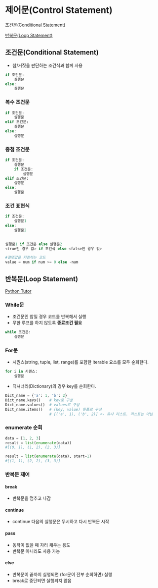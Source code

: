 # 제어문(Control Statement)

[조건문(Conditional Statement)](#조건문conditional-statement)

[반복문(Loop Statement)](#반복문loop-statement)

## 조건문(Conditional Statement)

- 참/거짓을 판단하는 조건식과 함께 사용

```python
if 조건문:
    실행문
else:
    실행문
```

### 복수 조건문

```python
if 조건문:
    실행문
elif 조건문:
    실행문
else:
    실행문
```

### 중첩 조건문

```python
if 조건문:
    실행문
    if 조건문:
        실행문
elif 조건문:
    실행문
else:
    실행문
```

### 조건 표현식

```python
if 조건문:
    실행문1
else:
    실행문2
    
    
실행문1 if 조건문 else 실행문2
<true인 경우 값> if 조건식 else <false인 경우 값>

#절댓값을 저장하는 코드
value = num if num >= 0 else -num
```



## 반복문(Loop Statement)

[Python Tutor](https://pythontutor.com/visualize.html#mode=edit)

### While문

- 조건문인 참일 경우 코드를 반복해서 실행
- 무한 루프를 하지 않도록 **종료조건 필요**

```python
while 조건문:
    실행문
```

### For문

- 시퀀스(string, tuple, list, range)를 포함한 iterable 요소를 모두 순회한다.

```python
for i in 시퀀스:
    실행문
```

- 딕셔너리(Dictionary)의 경우 key를 순회한다.

```python
Dict_name = {'a': 1, 'b': 2}
Dict_name.keys() 	# key로 구성
Dict_name.values() 	# values로 구성
Dict_name.items()	# (key, value) 튜플로 구성
					# [('a', 1), ('b', 2)] <- 유사 리스트. 리스트는 아님
```

### enumerate 순회

```python
data = [1, 2, 3]
result = list(enumerate(data))
#[(0, 1), (1, 2), (2, 3)]

result = list(enumerate(data), start=1)
#[(1, 1), (2, 2), (3, 3)]
```

### 반복문 제어

#### break

- 반복문을 멈추고 나감

#### continue

- continue 다음의 실행문은 무시하고 다시 반복문 시작

#### pass

- 동작이 없을 때 자리 채우는 용도
- 반복문 아니라도 사용 가능

#### else

- 반복문이 끝까지 실행되면 (for문이 전부 순회하면) 실행
- break로 중단되면 실행되지 않음


